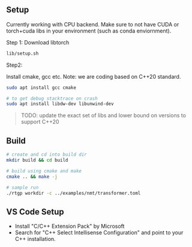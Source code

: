 
## Setup

Currently working with CPU backend. Make sure to not have CUDA or torch+cuda libs in your environment (such as conda enviornment).


Step 1:
Download libtorch

```bash
lib/setup.sh
```

Step2:

Install cmake, gcc etc. Note: we are coding based on C++20 standard.

```bash
sudo apt install gcc cmake

# to get debug stacktrace on crash
sudo apt install libdw-dev libunwind-dev
```

> TODO: update the exact set of libs and lower bound on versions to support C++20



## Build

```bash
# create and cd into build dir
mkdir build && cd build

# build using cmake and make
cmake .. && make -j

# sample run
./rtgp workdir -c ../examples/nmt/transformer.toml

```

## VS Code Setup

* Install "C/C++ Extension Pack" by Microsoft
* Search for "C++ Select Intellisense Configuration" and point to your C++ installation.
